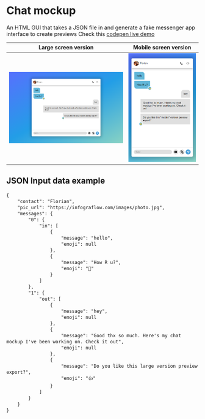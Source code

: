 # Chat mockup
An HTML GUI that takes a JSON file in and generate a fake messenger app interface to create previews
Check this [codepen live demo](https://codepen.io/Florian-Cossu/pen/zYXbxXg)

| Large screen version             | Mobile screen version             |
| -------------------------------- | --------------------------------- |
| ![image](misc/large_preview.png) | ![image](misc/mobile_preview.png) |

## JSON Input data example
```
{
    "contact": "Florian",
    "pic_url": "https://infograflow.com/images/photo.jpg",
    "messages": {
        "0": {
            "in": [
                {
                    "message": "hello",
                    "emoji": null
                },
                {
                    "message": "How R u?",
                    "emoji": "👋"
                }
            ]
        },
        "1": {
            "out": [
                {
                    "message": "hey",
                    "emoji": null
                },
                {
                    "message": "Good thx so much. Here's my chat mockup I've been working on. Check it out",
                    "emoji": null
                },
                {
                    "message": "Do you like this large version preview export?",
                    "emoji": "👍"
                }
            ]
        }
    }
}
```